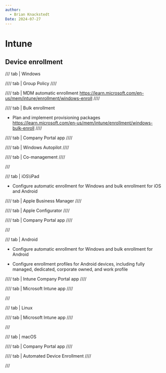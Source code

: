 ```yaml
---
author: 
  - Brian Knackstedt
Date: 2024-07-27
---
```

# Intune

## Device enrollment

/// tab | Windows

//// tab | Group Policy
////

//// tab | MDM automatic enrollment
https://learn.microsoft.com/en-us/mem/intune/enrollment/windows-enroll
////

//// tab | Bulk enrollment
- Plan and implement provisioning packages
https://learn.microsoft.com/en-us/mem/intune/enrollment/windows-bulk-enroll
////

//// tab | Company Portal app
////

//// tab | Windows Autopilot
////

//// tab | Co-management
////

///

/// tab | iOS\iPad

- Configure automatic enrollment for Windows and bulk enrollment for iOS and Android

//// tab | Apple Business Manager
////

//// tab | Apple Configurator
////

//// tab | Company Portal app
////

///

/// tab | Android

- Configure automatic enrollment for Windows and bulk enrollment for Android

- Configure enrollment profiles for Android devices, including fully managed, dedicated, corporate owned, and work profile

//// tab | Intune Company Portal app
////

//// tab | Microsoft Intune app
////

///

/// tab | Linux

//// tab | Microsoft Intune app
////

///

/// tab | macOS

//// tab | Company Portal app
////

//// tab | Automated Device Enrollment
////

///


